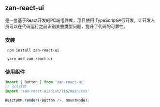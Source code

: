 ## zan-react-ui

是一套基于React开发的PC端组件库，项目使用 TypeScript进行开发，让开发人员可以在代码运行之前识别某些类型问题，提升了代码的可靠性。

### 安装

     npm install zan-react-ui

     yarn add zan-react-ui
     
### 使用组件
```js
import { Button } from 'zan-react-ui'
// 引入样式
import 'zan-react-ui/dist/lib/main.css'
     
ReactDOM.render(<Button />, mountNode);  

```    
